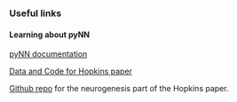 ### Useful links

#### Learning about pyNN

[pyNN documentation](http://neuralensemble.org/docs/PyNN/index.html)

[Data and Code for Hopkins paper](https://data.mendeley.com/datasets/84pvnm3rj3/1)

[Github repo](https://github.com/pabogdan/neurogenesis) for the neurogenesis part of the Hopkins paper.
